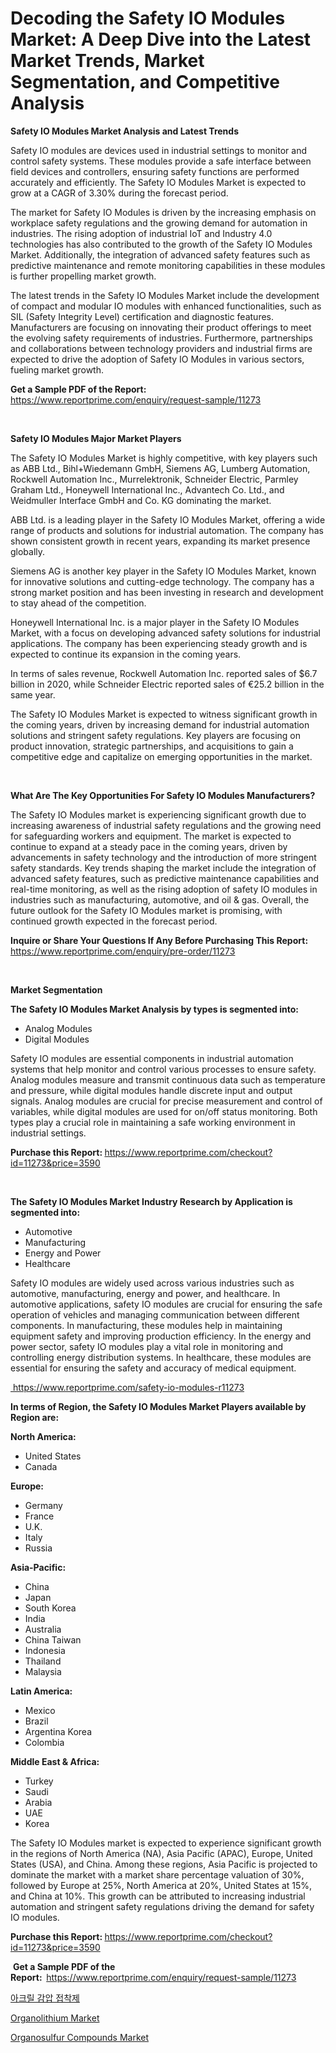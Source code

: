 <p><h1>Decoding the Safety IO Modules Market: A Deep Dive into the Latest Market Trends, Market Segmentation, and Competitive Analysis</h1></p><p><strong>Safety IO Modules Market Analysis and Latest Trends</strong></p>
<p><p>Safety IO modules are devices used in industrial settings to monitor and control safety systems. These modules provide a safe interface between field devices and controllers, ensuring safety functions are performed accurately and efficiently. The Safety IO Modules Market is expected to grow at a CAGR of 3.30% during the forecast period.</p><p>The market for Safety IO Modules is driven by the increasing emphasis on workplace safety regulations and the growing demand for automation in industries. The rising adoption of industrial IoT and Industry 4.0 technologies has also contributed to the growth of the Safety IO Modules Market. Additionally, the integration of advanced safety features such as predictive maintenance and remote monitoring capabilities in these modules is further propelling market growth.</p><p>The latest trends in the Safety IO Modules Market include the development of compact and modular IO modules with enhanced functionalities, such as SIL (Safety Integrity Level) certification and diagnostic features. Manufacturers are focusing on innovating their product offerings to meet the evolving safety requirements of industries. Furthermore, partnerships and collaborations between technology providers and industrial firms are expected to drive the adoption of Safety IO Modules in various sectors, fueling market growth.</p></p>
<p><strong>Get a Sample PDF of the Report:&nbsp;</strong> <a href="https://www.reportprime.com/enquiry/request-sample/11273">https://www.reportprime.com/enquiry/request-sample/11273</a></p>
<p>&nbsp;</p>
<p><strong>Safety IO Modules Major Market Players</strong></p>
<p><p>The Safety IO Modules Market is highly competitive, with key players such as ABB Ltd., Bihl+Wiedemann GmbH, Siemens AG, Lumberg Automation, Rockwell Automation Inc., Murrelektronik, Schneider Electric, Parmley Graham Ltd., Honeywell International Inc., Advantech Co. Ltd., and Weidmuller Interface GmbH and Co. KG dominating the market.</p><p>ABB Ltd. is a leading player in the Safety IO Modules Market, offering a wide range of products and solutions for industrial automation. The company has shown consistent growth in recent years, expanding its market presence globally.</p><p>Siemens AG is another key player in the Safety IO Modules Market, known for innovative solutions and cutting-edge technology. The company has a strong market position and has been investing in research and development to stay ahead of the competition.</p><p>Honeywell International Inc. is a major player in the Safety IO Modules Market, with a focus on developing advanced safety solutions for industrial applications. The company has been experiencing steady growth and is expected to continue its expansion in the coming years.</p><p>In terms of sales revenue, Rockwell Automation Inc. reported sales of $6.7 billion in 2020, while Schneider Electric reported sales of €25.2 billion in the same year.</p><p>The Safety IO Modules Market is expected to witness significant growth in the coming years, driven by increasing demand for industrial automation solutions and stringent safety regulations. Key players are focusing on product innovation, strategic partnerships, and acquisitions to gain a competitive edge and capitalize on emerging opportunities in the market.</p></p>
<p>&nbsp;</p>
<p><strong>What Are The Key Opportunities For Safety IO Modules Manufacturers?</strong></p>
<p><p>The Safety IO Modules market is experiencing significant growth due to increasing awareness of industrial safety regulations and the growing need for safeguarding workers and equipment. The market is expected to continue to expand at a steady pace in the coming years, driven by advancements in safety technology and the introduction of more stringent safety standards. Key trends shaping the market include the integration of advanced safety features, such as predictive maintenance capabilities and real-time monitoring, as well as the rising adoption of safety IO modules in industries such as manufacturing, automotive, and oil & gas. Overall, the future outlook for the Safety IO Modules market is promising, with continued growth expected in the forecast period.</p></p>
<p><strong>Inquire or Share Your Questions If Any Before Purchasing This Report:</strong> <a href="https://www.reportprime.com/enquiry/pre-order/11273">https://www.reportprime.com/enquiry/pre-order/11273</a></p>
<p>&nbsp;</p>
<p><strong>Market Segmentation</strong></p>
<p><strong>The Safety IO Modules Market Analysis by types is segmented into:</strong></p>
<p><ul><li>Analog Modules</li><li>Digital Modules</li></ul></p>
<p><p>Safety IO modules are essential components in industrial automation systems that help monitor and control various processes to ensure safety. Analog modules measure and transmit continuous data such as temperature and pressure, while digital modules handle discrete input and output signals. Analog modules are crucial for precise measurement and control of variables, while digital modules are used for on/off status monitoring. Both types play a crucial role in maintaining a safe working environment in industrial settings.</p></p>
<p><strong>Purchase this Report:&nbsp;</strong><a href="https://www.reportprime.com/checkout?id=11273&price=3590">https://www.reportprime.com/checkout?id=11273&price=3590</a></p>
<p>&nbsp;</p>
<p><strong>The Safety IO Modules Market Industry Research by Application is segmented into:</strong></p>
<p><ul><li>Automotive</li><li>Manufacturing</li><li>Energy and Power</li><li>Healthcare</li></ul></p>
<p><p>Safety IO modules are widely used across various industries such as automotive, manufacturing, energy and power, and healthcare. In automotive applications, safety IO modules are crucial for ensuring the safe operation of vehicles and managing communication between different components. In manufacturing, these modules help in maintaining equipment safety and improving production efficiency. In the energy and power sector, safety IO modules play a vital role in monitoring and controlling energy distribution systems. In healthcare, these modules are essential for ensuring the safety and accuracy of medical equipment.</p></p>
<p><a href="https://www.reportprime.com/safety-io-modules-r11273">&nbsp;https://www.reportprime.com/safety-io-modules-r11273</a></p>
<p><strong>In terms of Region, the Safety IO Modules Market Players available by Region are:</strong></p>
<p>
    <p> <strong> North America: </strong>
        <ul>
            <li>United States</li>
            <li>Canada</li>
        </ul>
        </p> 
    <p> <strong> Europe: </strong>
        <ul>
            <li>Germany</li>
            <li>France</li>
            <li>U.K.</li>
            <li>Italy</li>
            <li>Russia</li>
        </ul>
        </p> 
    <p> <strong> Asia-Pacific: </strong>
        <ul>
            <li>China</li>
            <li>Japan</li>
            <li>South Korea</li>
            <li>India</li>
            <li>Australia</li>
            <li>China Taiwan</li>
            <li>Indonesia</li>
            <li>Thailand</li>
            <li>Malaysia</li>
        </ul>
        </p> 
    <p> <strong> Latin America: </strong>
        <ul>
            <li>Mexico</li>
            <li>Brazil</li>
            <li>Argentina Korea</li>
            <li>Colombia</li>
        </ul>
        </p> 
    <p> <strong> Middle East & Africa: </strong>
        <ul>
            <li>Turkey</li>
            <li>Saudi</li>
            <li>Arabia</li>
            <li>UAE</li>
            <li>Korea</li>
        </ul>
    </p>
    </p>
<p><p>The Safety IO Modules market is expected to experience significant growth in the regions of North America (NA), Asia Pacific (APAC), Europe, United States (USA), and China. Among these regions, Asia Pacific is projected to dominate the market with a market share percentage valuation of 30%, followed by Europe at 25%, North America at 20%, United States at 15%, and China at 10%. This growth can be attributed to increasing industrial automation and stringent safety regulations driving the demand for safety IO modules.</p></p>
<p><strong>Purchase this Report: </strong><a href="https://www.reportprime.com/checkout?id=11273&price=3590">https://www.reportprime.com/checkout?id=11273&price=3590</a></p>
<p>&nbsp;<strong>Get a Sample PDF of the Report:&nbsp;&nbsp;</strong><a href="https://www.reportprime.com/enquiry/request-sample/11273">https://www.reportprime.com/enquiry/request-sample/11273</a></p>
<p><strong></strong></p>
<p><p><a href="https://medium.com/@vallieemard2023/%EC%95%84%ED%81%AC%EB%A6%B4-%EC%95%95%EB%A0%A5-%EA%B0%90%EC%95%95-%EB%B6%99%EC%9E%85%EC%A0%9C-%EC%8B%9C%EC%9E%A5-%EA%B7%9C%EB%AA%A8-%EC%8B%9C%EC%9E%A5-%EC%A0%84%EB%A7%9D-%EB%B0%8F-%EC%8B%9C%EC%9E%A5-%EC%98%88%EC%B8%A1-2024%EB%85%84%EB%B6%80%ED%84%B0-2031%EB%85%84-1754e53a2ad2">아크릴 감압 접착제</a></p><p><a href="https://www.linkedin.com/pulse/organolithium-market-provides-detailed-segmentation-based-type-irv3f?trackingId=Yuy9bOqzoQKINT6P%2Fnp6eg%3D%3D">Organolithium Market</a></p><p><a href="https://www.linkedin.com/pulse/decoding-organosulfur-compounds-market-deep-dive-latest-trends-3zjtf?trackingId=wzqb2wd%2F5kdhR4ppssk%2F%2Bg%3D%3D">Organosulfur Compounds Market</a></p></p>